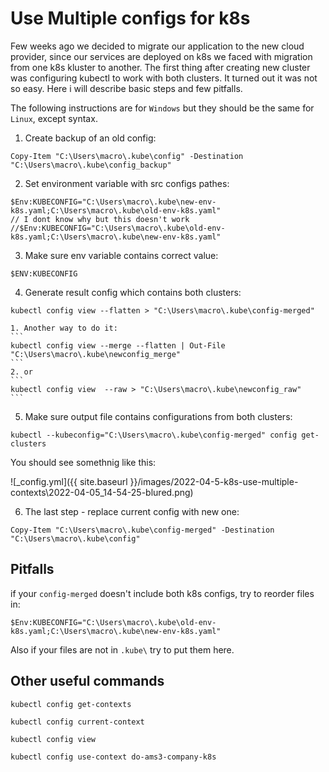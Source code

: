 # Use Multiple configs for k8s

Few weeks ago we decided to migrate our application to the new cloud provider, since our services are deployed on k8s we faced with migration from one k8s kluster to another. The first thing after creating new cluster was configuring kubectl to work with both clusters. It turned out it was not so easy. Here i will describe basic steps and few pitfalls.

The following instructions are for `Windows` but they should be the same for `Linux`, except syntax.


1. Create backup of an old config:
```
Copy-Item "C:\Users\macro\.kube\config" -Destination "C:\Users\macro\.kube\config_backup"
```

2. Set environment variable with src configs pathes:
```
$Env:KUBECONFIG="C:\Users\macro\.kube\new-env-k8s.yaml;C:\Users\macro\.kube\old-env-k8s.yaml"
// I dont know why but this doesn't work
//$Env:KUBECONFIG="C:\Users\macro\.kube\old-env-k8s.yaml;C:\Users\macro\.kube\new-env-k8s.yaml"
```

3. Make sure env variable contains correct value:
```
$ENV:KUBECONFIG
```

4. Generate result config which contains both clusters:
```
kubectl config view --flatten > "C:\Users\macro\.kube\config-merged"
```

    1. Another way to do it:
    ```
    kubectl config view --merge --flatten | Out-File "C:\Users\macro\.kube\newconfig_merge"
    ```
    2. or
    ```
    kubectl config view  --raw > "C:\Users\macro\.kube\newconfig_raw"
    ```

5. Make sure output file contains configurations from both clusters:
```
kubectl --kubeconfig="C:\Users\macro\.kube\config-merged" config get-clusters
```

You should see somethnig like this:

![_config.yml]({{ site.baseurl }}/images/2022-04-5-k8s-use-multiple-contexts\2022-04-05_14-54-25-blured.png)

6. The last step - replace current config with new one:
```
Copy-Item "C:\Users\macro\.kube\config-merged" -Destination "C:\Users\macro\.kube\config"
```

## Pitfalls

if your `config-merged` doesn't include both k8s configs, try to reorder files in:
```
$Env:KUBECONFIG="C:\Users\macro\.kube\old-env-k8s.yaml;C:\Users\macro\.kube\new-env-k8s.yaml"
```

Also if your files are not in `.kube\` try to put them here.

## Other useful commands

```
kubectl config get-contexts

kubectl config current-context

kubectl config view 

kubectl config use-context do-ams3-company-k8s
```

